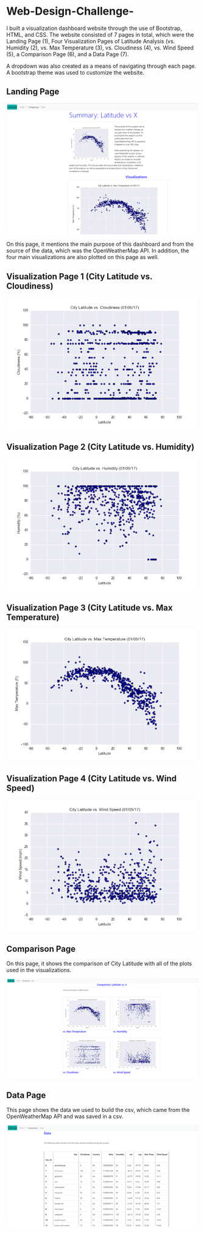# Web-Design-Challenge-

I built a visualization dashboard website through the use of Bootstrap, HTML, and CSS. The website consisted of 7 pages in total, which were the Landing Page (1), Four Visualization Pages of Latitude Analysis (vs. Humidity (2), vs. Max Temperature (3), vs. Cloudiness (4), vs. Wind Speed (5), a Comparison Page (6), and a Data Page (7).

A dropdown was also created as a means of navigating through each page. A bootstrap theme was used to customize the website. 

## Landing Page

![](assets/images/LandingPage.png)

On this page, it mentions the main purpose of this dashboard and from the source of the data, which was the OpenWeatherMap API. In addition, the four main visualizations are also plotted on this page as well. 

## Visualization Page 1 (City Latitude vs. Cloudiness)

![](assets/images/Fig3.png)

## Visualization Page 2 (City Latitude vs. Humidity)

![](assets/images/Fig2.png)

## Visualization Page 3 (City Latitude vs. Max Temperature)

![](assets/images/Fig1.png)

## Visualization Page 4 (City Latitude vs. Wind Speed)

![](assets/images/Fig4.png)

## Comparison Page

On this page, it shows the comparison of City Latitude with all of the plots used in the visualizations. 

![](assets/images/ComparisonsPage.png)

## Data Page 

This page shows the data we used to build the csv, which came from the OpenWeatherMap API and was saved in a csv. 

![](assets/images/DataPage.png)
